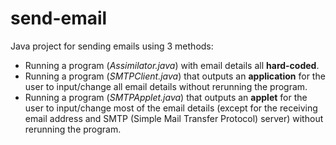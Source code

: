 # send-email
Java project for sending emails using 3 methods:
  - Running a program (*Assimilator.java*) with email details all **hard-coded**.  
  - Running a program (*SMTPClient.java*) that outputs an **application** for the user to input/change all email details without rerunning the program.
  - Running a program (*SMTPApplet.java*) that outputs an **applet** for the user to input/change most of the email details (except for the receiving email address and SMTP (Simple Mail Transfer Protocol) server) without rerunning the program.
